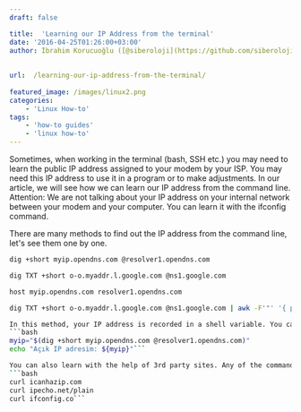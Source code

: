 ```yaml
---
draft: false

title:  'Learning our IP Address from the terminal'
date: '2016-04-25T01:26:00+03:00'
author: İbrahim Korucuoğlu ([@siberoloji](https://github.com/siberoloji))
 
 
url:  /learning-our-ip-address-from-the-terminal/
 
featured_image: /images/linux2.png
categories:
    - 'Linux How-to'
tags:
    - 'how-to guides'
    - 'linux how-to'
---
```

Sometimes, when working in the terminal (bash, SSH etc.) you may need to learn the public IP address assigned to your modem by your ISP. You may need this IP address to use it in a program or to make adjustments. In our article, we will see how we can learn our IP address from the command line. Attention: We are not talking about your IP address on your internal network between your modem and your computer. You can learn it with the ifconfig command.

There are many methods to find out the IP address from the command line, let's see them one by one.
```bash
dig +short myip.opendns.com @resolver1.opendns.com
```
```bash
dig TXT +short o-o.myaddr.l.google.com @ns1.google.com
```
```bash
host myip.opendns.com resolver1.opendns.com
```
```bash
dig TXT +short o-o.myaddr.l.google.com @ns1.google.com | awk -F'"' '{ print $2}'```

In this method, your IP address is recorded in a shell variable. You can use it later whenever you need it.
```bash
myip="$(dig +short myip.opendns.com @resolver1.opendns.com)"
echo "Açık IP adresim: ${myip}"```

You can also learn with the help of 3rd party sites. Any of the commands below will be useful.
```bash
curl icanhazip.com
curl ipecho.net/plain
curl ifconfig.co```
